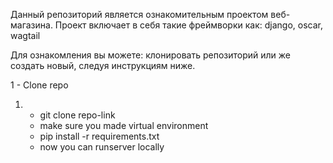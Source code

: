 Данный репозиторий является ознакомительным проектом веб-магазина. Проект включает в себя такие фреймворки как: django, oscar, wagtail

Для ознакомления вы можете: клонировать репозиторий или же создать новый, следуя инструкциям ниже.

1 - Clone repo
  1. - git clone repo-link
     - make sure you made virtual environment
     - pip install -r requirements.txt
     - now you can runserver locally
